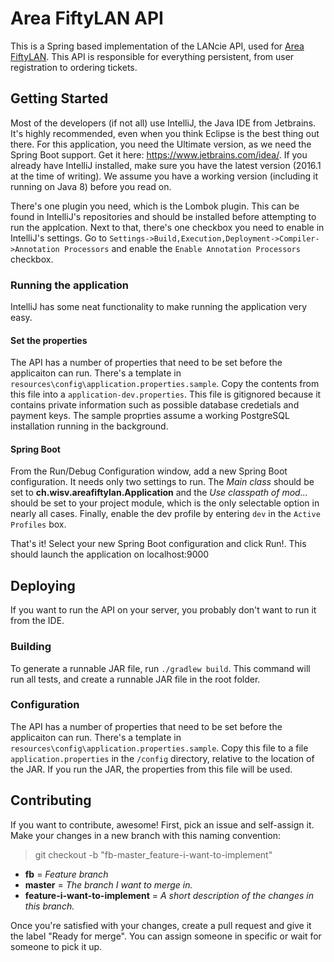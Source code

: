 # Area FiftyLAN API
This is a Spring based implementation of the LANcie API, used for [Area FiftyLAN](https://areafiftylan.nl/).
This API is responsible for everything persistent, from user registration to ordering tickets.

## Getting Started
Most of the developers (if not all) use IntelliJ, the Java IDE from Jetbrains.
It's highly recommended, even when you think Eclipse is the best thing out there.
For this application, you need the Ultimate version, as we need the Spring Boot support.
Get it here: https://www.jetbrains.com/idea/.
If you already have IntelliJ installed, make sure you have the latest version (2016.1 at the time of writing).
We assume you have a working version (including it running on Java 8) before you read on.

There's one plugin you need, which is the Lombok plugin.
This can be found in IntelliJ's repositories and should be installed before attempting to run the applcation.
Next to that, there's one checkbox you need to enable in IntelliJ's settings.
Go to `Settings->Build,Execution,Deployment->Compiler->Annotation Processors` and enable the `Enable Annotation Processors` checkbox.

### Running the application
IntelliJ has some neat functionality to make running the application very easy. 

#### Set the properties
The API has a number of properties that need to be set before the applicaiton can run.
There's a template in `resources\config\application.properties.sample`.
Copy the contents from this file into a `application-dev.properties`.
This file is gitignored because it contains private information such as possible database credetials and payment keys.
The sample proprties assume a working PostgreSQL installation running in the background.

#### Spring Boot
From the Run/Debug Configuration window, add a new Spring Boot configuration.
It needs only two settings to run.
The *Main class* should be set to **ch.wisv.areafiftylan.Application** and the *Use classpath of mod...* should be set to your project module, which is the only selectable option in nearly all cases.
Finally, enable the dev profile by entering `dev` in the `Active Profiles` box.

That's it! Select your new Spring Boot configuration and click Run!. This should launch the application on localhost:9000

## Deploying
If you want to run the API on your server, you probably don't want to run it from the IDE.
### Building
To generate a runnable JAR file, run `./gradlew build`.
This command will run all tests, and create a runnable JAR file in the root folder.
### Configuration
The API has a number of properties that need to be set before the applicaiton can run.
There's a template in `resources\config\application.properties.sample`.
Copy this file to a file `application.properties` in the `/config` directory, relative to the location of the JAR.
If you run the JAR, the properties from this file will be used.

## Contributing
If you want to contribute, awesome! First, pick an issue and self-assign it. Make your changes in a new branch with 
this naming convention: 

> git checkout -b "fb-master_feature-i-want-to-implement"

* **fb** = *Feature branch*
* **master** = *The branch I want to merge in.*
* **feature-i-want-to-implement** = *A short description of the changes in this branch.*

Once you're satisfied with your changes, create a pull request and give it the label "Ready for merge". You can assign someone in specific or wait for someone to pick it up. 
